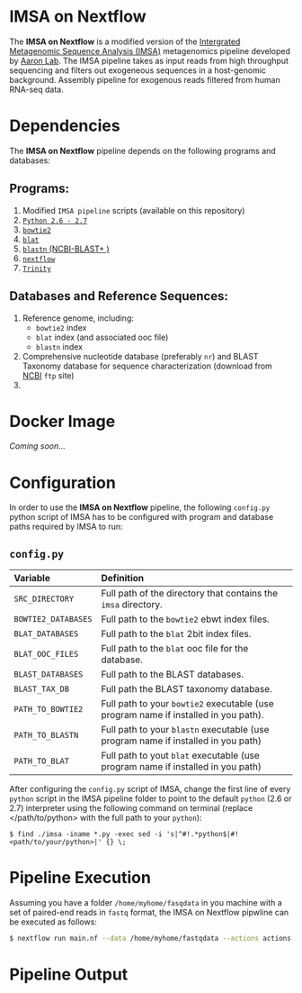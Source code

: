 # IMSA on Nextflow
The **IMSA on Nextflow** is a modified version of the [Intergrated Metagenomic Sequence Analysis (IMSA)](https://sourceforge.net/projects/arron-imsa/) metagenomics pipeline developed by [Aaron Lab](http://dermatology.ucsf.edu/arronlab/Arron_Lab.html). The IMSA pipeline takes as input reads from high throughput sequencing and filters out exogeneous sequences in a host-genomic background. Assembly pipeline for exogenous reads filtered from human RNA-seq data.

# Dependencies
The **IMSA on Nextflow** pipeline depends on the following programs and databases:
## Programs:
1. Modified `IMSA pipeline` scripts (available on this repository)
2. [`Python 2.6 - 2.7`](https://www.python.org/)
2. [`bowtie2`](http://bowtie-bio.sourceforge.net/bowtie2/index.shtml)
3. [`blat`](http://hgdownload.cse.ucsc.edu/downloads.html)
4. [`blastn` (NCBI-BLAST+ )](https://blast.ncbi.nlm.nih.gov/Blast.cgi?PAGE_TYPE=BlastDocs&DOC_TYPE=Download)
5. [`nextflow`](https://www.nextflow.io/)
5. [`Trinity`](https://github.com/trinityrnaseq/trinityrnaseq/wiki)

## Databases and Reference Sequences:
1. Reference genome, including:
   * `bowtie2` index
   * `blat` index (and associated ooc file)
   * `blastn` index
2. Comprehensive nucleotide database (preferably `nr`) and BLAST Taxonomy database for sequence characterization (download from [NCBI](ftp://ftp.ncbi.nlm.nih.gov/) `ftp` site)
3. 

# Docker Image
*Coming soon...*

# Configuration
In order to use the **IMSA on Nextflow** pipeline, the following `config.py` python script of IMSA has to be configured with program and database paths required by IMSA to run:
## `config.py`

| Variable | Definition |
| :----- | :----- |
| `SRC_DIRECTORY` | Full path of the directory that contains the `imsa` directory. |
| `BOWTIE2_DATABASES` | Full path to the `bowtie2` ebwt index files. |
| `BLAT_DATABASES` | Full path to the `blat` 2bit index files. |
| `BLAT_OOC_FILES` | Full path to the `blat`  ooc file for the database. |
| `BLAST_DATABASES` | Full path to the BLAST databases. |
| `BLAST_TAX_DB` | Full path the BLAST taxonomy database. |
| `PATH_TO_BOWTIE2` | Full path to your `bowtie2` executable (use program name if installed in you path). |
| `PATH_TO_BLASTN` | Full path to your `blastn` executable (use program name if installed in you path)|
| `PATH_TO_BLAT` | Full path to yout `blat` executable (use program name if installed in you path)|

After configuring the `config.py` script of IMSA, change the first line of every `python` script in the IMSA pipeline folder to point to the default `python` (2.6 or 2.7) interpreter using the following command on terminal (replace </path/to/python> with the full path to your `python`):

````
$ find ./imsa -iname *.py -exec sed -i 's|^#!.*python$|#!<path/to/your/python>|' {} \;
````

# Pipeline Execution
Assuming you have a folder `/home/myhome/fasqdata` in you machine with a set of paired-end reads in `fastq` format, the IMSA on Nextflow pipwline can be executed as follows:

```bash
$ nextflow run main.nf --data /home/myhome/fastqdata --actions actions.txt --out /home/myhome/output
```

# Pipeline Output
